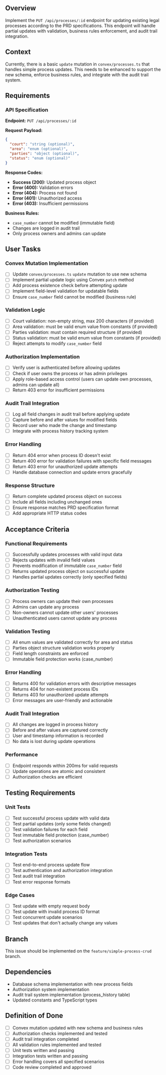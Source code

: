 ## Overview

Implement the `PUT /api/processes/:id` endpoint for updating existing legal processes according to the PRD specifications. This endpoint will handle partial updates with validation, business rules enforcement, and audit trail integration.

## Context

Currently, there is a basic `update` mutation in `convex/processes.ts` that handles simple process updates. This needs to be enhanced to support the new schema, enforce business rules, and integrate with the audit trail system.

## Requirements

### API Specification

**Endpoint:** `PUT /api/processes/:id`

**Request Payload:**
```json
{
  "court": "string (optional)",
  "area": "enum (optional)",
  "parties": "object (optional)", 
  "status": "enum (optional)"
}
```

**Response Codes:**
- **Success (200):** Updated process object
- **Error (400):** Validation errors
- **Error (404):** Process not found
- **Error (401):** Unauthorized access
- **Error (403):** Insufficient permissions

**Business Rules:**
- `case_number` cannot be modified (immutable field)
- Changes are logged in audit trail
- Only process owners and admins can update

## User Tasks

### Convex Mutation Implementation
- [ ] Update `convex/processes.ts` `update` mutation to use new schema
- [ ] Implement partial update logic using Convex `patch` method
- [ ] Add process existence check before attempting update
- [ ] Implement field-level validation for updatable fields
- [ ] Ensure `case_number` field cannot be modified (business rule)

### Validation Logic
- [ ] Court validation: non-empty string, max 200 characters (if provided)
- [ ] Area validation: must be valid enum value from constants (if provided)
- [ ] Parties validation: must contain required structure (if provided)
- [ ] Status validation: must be valid enum value from constants (if provided)
- [ ] Reject attempts to modify `case_number` field

### Authorization Implementation
- [ ] Verify user is authenticated before allowing updates
- [ ] Check if user owns the process or has admin privileges
- [ ] Apply role-based access control (users can update own processes, admins can update all)
- [ ] Return 403 error for insufficient permissions

### Audit Trail Integration
- [ ] Log all field changes in audit trail before applying update
- [ ] Capture before and after values for modified fields
- [ ] Record user who made the change and timestamp
- [ ] Integrate with process history tracking system

### Error Handling
- [ ] Return 404 error when process ID doesn't exist
- [ ] Return 400 error for validation failures with specific field messages
- [ ] Return 403 error for unauthorized update attempts
- [ ] Handle database connection and update errors gracefully

### Response Structure
- [ ] Return complete updated process object on success
- [ ] Include all fields including unchanged ones
- [ ] Ensure response matches PRD specification format
- [ ] Add appropriate HTTP status codes

## Acceptance Criteria

### Functional Requirements
- [ ] Successfully updates processes with valid input data
- [ ] Rejects updates with invalid field values
- [ ] Prevents modification of immutable `case_number` field
- [ ] Returns updated process object on successful update
- [ ] Handles partial updates correctly (only specified fields)

### Authorization Testing
- [ ] Process owners can update their own processes
- [ ] Admins can update any process
- [ ] Non-owners cannot update other users' processes
- [ ] Unauthenticated users cannot update any process

### Validation Testing
- [ ] All enum values are validated correctly for area and status
- [ ] Parties object structure validation works properly
- [ ] Field length constraints are enforced
- [ ] Immutable field protection works (case_number)

### Error Handling
- [ ] Returns 400 for validation errors with descriptive messages
- [ ] Returns 404 for non-existent process IDs
- [ ] Returns 403 for unauthorized update attempts
- [ ] Error messages are user-friendly and actionable

### Audit Trail Integration
- [ ] All changes are logged in process history
- [ ] Before and after values are captured correctly
- [ ] User and timestamp information is recorded
- [ ] No data is lost during update operations

### Performance
- [ ] Endpoint responds within 200ms for valid requests
- [ ] Update operations are atomic and consistent
- [ ] Authorization checks are efficient

## Testing Requirements

### Unit Tests
- [ ] Test successful process update with valid data
- [ ] Test partial updates (only some fields changed)
- [ ] Test validation failures for each field
- [ ] Test immutable field protection (case_number)
- [ ] Test authorization scenarios

### Integration Tests
- [ ] Test end-to-end process update flow
- [ ] Test authentication and authorization integration
- [ ] Test audit trail integration
- [ ] Test error response formats

### Edge Cases
- [ ] Test update with empty request body
- [ ] Test update with invalid process ID format
- [ ] Test concurrent update scenarios
- [ ] Test updates that don't actually change any values

## Branch

This issue should be implemented on the `feature/simple-process-crud` branch.

## Dependencies

- Database schema implementation with new process fields
- Authorization system implementation
- Audit trail system implementation (process_history table)
- Updated constants and TypeScript types

## Definition of Done

- [ ] Convex mutation updated with new schema and business rules
- [ ] Authorization checks implemented and tested
- [ ] Audit trail integration completed
- [ ] All validation rules implemented and tested
- [ ] Unit tests written and passing
- [ ] Integration tests written and passing
- [ ] Error handling covers all specified scenarios
- [ ] Code review completed and approved